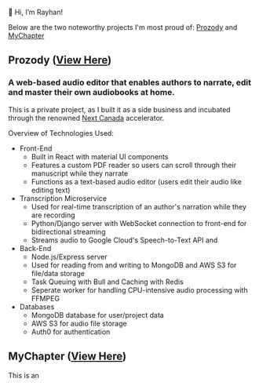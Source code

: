 👋 Hi, I’m Rayhan!

Below are the two noteworthy projects I'm most proud of: [Prozody](https://www.prozody.com/) and [MyChapter](https://github.com/rayhanmemon/myChapter)

## Prozody ([View Here](https://www.prozody.com/))

### **A web-based audio editor that enables authors to narrate, edit and master their own audiobooks at home.**

This is a private project, as I built it as a side business and incubated through the renowned [Next Canada](https://www.nextcanada.com/) accelerator. 

Overview of Technologies Used:

- Front-End
  - Built in React with material UI components
  - Features a custom PDF reader so users can scroll through their manuscript while they narrate
  - Functions as a text-based audio editor (users edit their audio like editing text)
- Transcription Microservice
  - Used for real-time transcription of an author's narration while they are recording
  - Python/Django server with WebSocket connection to front-end for bidirectional streaming
  - Streams audio to Google Cloud's Speech-to-Text API and 
- Back-End
  - Node.js/Express server
  - Used for reading from and writing to MongoDB and AWS S3 for file/data storage
  - Task Queuing with Bull and Caching with Redis
  - Seperate worker for handling CPU-intensive audio processing with FFMPEG
- Databases
  - MongoDB database for user/project data
  - AWS S3 for audio file storage
  - Auth0 for authentication

## MyChapter ([View Here](https://github.com/rayhanmemon/myChapter))

This is an

<!---
rayhanmemon/rayhanmemon is a ✨ special ✨ repository because its `README.md` (this file) appears on your GitHub profile.
You can click the Preview link to take a look at your changes.
--->

